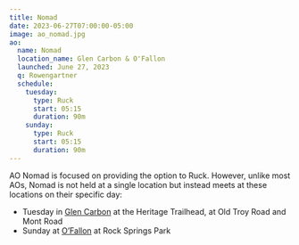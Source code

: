 ```yaml
---
title: Nomad
date: 2023-06-27T07:00:00-05:00
image: ao_nomad.jpg
ao:
  name: Nomad
  location_name: Glen Carbon & O'Fallon
  launched: June 27, 2023
  q: Rowengartner
  schedule:
    tuesday:
      type: Ruck
      start: 05:15
      duration: 90m
    sunday:
      type: Ruck
      start: 05:15
      duration: 90m
---
```

AO Nomad is focused on providing the option to Ruck.
However, unlike most AOs, Nomad is not held at a single location but instead meets at these locations on their specific day:

* Tuesday in [Glen Carbon](https://maps.app.goo.gl/jFHs7n4gkDgeAtq97) at the Heritage Trailhead, at Old Troy Road and Mont Road
* Sunday at [O’Fallon](https://maps.app.goo.gl/NemGrzRpdcMkccc47) at Rock Springs Park
